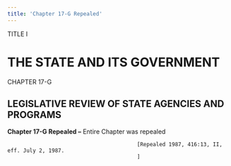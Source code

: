 ```yaml
---
title: 'Chapter 17-G Repealed'
---
```


TITLE I
                                             
THE STATE AND ITS GOVERNMENT
============================

CHAPTER 17-G
                                             
LEGISLATIVE REVIEW OF STATE AGENCIES AND PROGRAMS
-------------------------------------------------

**Chapter 17-G Repealed –** Entire Chapter was repealed


                                             [Repealed 1987, 416:13, II, eff. July 2, 1987.
                                             ]
